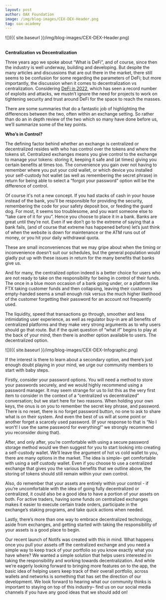 ```yaml
---
layout: post
author: OAX Foundation
image: /img/blog-images/CEX-DEX-Header.png
tag: oax-academy
---
```


![]({{ site.baseurl }}/img/blog-images/CEX-DEX-Header.png)

<br><b>Centralization vs Decentralization</b>

Three years ago we spoke about “What is DeFi”, and of course, since then the industry is well underway, building and developing. But despite the many articles and discussions that are out there in the market, there still seems to be confusion for some regarding the parameters of DeFi; but more importantly, the discussion when it comes to decentralization vs centralization. Considering <a href="https://cointelegraph.com/news/defi-type-projects-received-the-highest-number-of-attacks-in-2022-report">DeFi in 2022</a>, which has seen a record number of exploits and attacks, we mustn’t ignore the need for projects to work on tightening security and trust around DeFi for the space to reach the masses. 

There are some summaries that do a fantastic job of highlighting the differences between the two, often within an exchange setting. So rather than do an in depth review of the two which so many have done before us, we’ll summarize some of the key points.

<b>Who’s in Control?</b>

The defining factor behind whether an exchange is centralized or decentralized resides with who has control over the tokens and where the tokens sit. Centralized exchanges means you give control to the exchange to manage your tokens: storing it, keeping it safe and (at times) giving you certain benefits at times too. The convenience you gain over not having to remember where you put your cold wallet, or which device you installed your self-custody hot wallet (as well as remembering the secret phrase) in return for being able to select a “forgot your password” option will be the difference of control.
 
Of course it's not a new concept. If you had stacks of cash in your house instead of the bank, you’ll be responsible for providing the security, remembering the code for your safety deposit box, or feeding the guard dog. For most, it seems too troublesome, and you want someone else to “take care of it for you”. Hence you choose to place it in a bank. Banks are great until they’re not. Even if we don’t go to the extreme of saying that a bank fails, (and of course that extreme has happened before) let’s just think of when the website is down for maintenance or the ATM runs out of money, or you hit your daily withdrawal quota. 

These are small inconveniences that we may gripe about when the timing or inconvenience doesn’t suit our schedules, but the general population would gladly put up with these issues in return for the many benefits that banks give us. 

And for many, the centralized option indeed is a better choice for users who are not ready to take on the responsibility for being in control of their funds. The once in a blue moon occasion of a bank going under, or a platform like FTX taking customer funds and then collapsing, leaving their customers empty-handed seems a small enough risk versus the much higher likelihood of the customer forgetting their password for an account not frequently used. 

The liquidity, speed that transactions go through, smoother and less intimidating user experience, as well as regulator buy-in are all benefits of centralized platforms and they make very strong arguments as to why users should go that route. But if the quiet question of “what if” begins to play at the back of your mind, then there is another option available to users. The decentralized option.

![]({{ site.baseurl }}/img/blog-images/CEX-DEX-Infographic.png)

If the interest is there to learn about a secondary option, and there’s just enough doubt playing in your mind, we urge our community members to start with baby steps.

Firstly, consider your password options. You will need a method to store your passwords securely, and we would highly recommend using a password manager. It may seem strange for us to list this as the very first item to consider in the context of a “centralized vs decentralized” conversation; but we start here for two reasons. When holding your own keys, the onus is on you to remember the secret key phrase, and password. There is no reset, there is no forget password button, no one to ask to share what is on their system. And even the best of us will at some point or another forget a scarcely used password. (If your response to that is “No I won’t! I use the same password for everything!” we strongly recommend you reconsider doing that). 

After, and only after, you’re comfortable with using a secure password storage method would we then suggest for you to start looking into creating a self-custody wallet. We’ll leave the argument of hot vs cold wallet to you, there are many options in the market. The idea is simple– get comfortable with using a self custody wallet. Even if you choose to use a centralized exchange that gives you the various benefits that we outline above, the storing of tokens should still remain within your own control.

Also, do remember that your assets are entirely within your control - if you’re uncomfortable with the idea of going fully decentralized or centralized, it could also be a good idea to have a portion of your assets on both. For active traders, having some funds on centralized exchanges makes it easier to execute certain trade orders, participate in the exchange’s staking programs, and take quick actions when needed. 

Lastly, there’s more than one way to embrace decentralized technology, aside from exchanges, and getting started with taking the responsibility of your assets is a good place to begin. 

Our recent launch of Notifs was created with this in mind. What happens once you pull your assets off the centralized exchange and you need a simple way to keep track of your portfolio so you know exactly what you have where? We wanted a simple solution that helps users interested in taking the responsibility and working towards decentralization. And while we’re eagerly looking forward to bringing more features on to the app, the basic idea of helping users keep track of their overall portfolio, across wallets and networks is something that has set the direction of our development. We look forward to hearing what our community thinks is important to staying on top of this industry– find us on our social media channels if you have any good ideas that we should add on!


